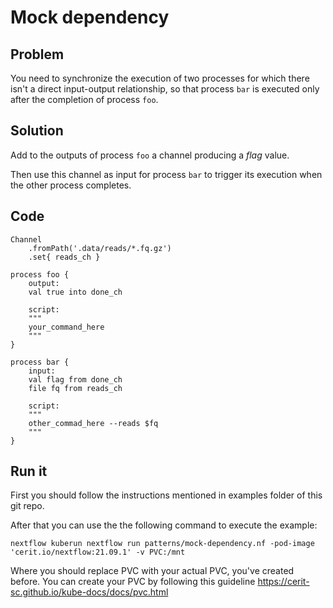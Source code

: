 # Mock dependency

## Problem 

You need to synchronize the execution of two processes 
for which there isn't a direct input-output relationship, 
so that process `bar` is executed only after the 
completion of process `foo`.  

## Solution

Add to the outputs of process `foo` a channel producing 
a _flag_ value. 

Then use this channel as input for process `bar` to trigger 
its execution when the other process completes.

## Code 

    Channel
        .fromPath('.data/reads/*.fq.gz')
        .set{ reads_ch }

    process foo {
        output: 
        val true into done_ch

        script:
        """
        your_command_here
        """
    }

    process bar {
        input: 
        val flag from done_ch
        file fq from reads_ch

        script:
        """
        other_commad_here --reads $fq
        """
    }


## Run it

First you should follow the instructions mentioned in examples folder of this git repo.

After that you can use the the following command to execute the example:

    nextflow kuberun nextflow run patterns/mock-dependency.nf -pod-image 'cerit.io/nextflow:21.09.1' -v PVC:/mnt

Where you should replace PVC with your actual PVC, you've created before.
You can create your PVC by following this guideline https://cerit-sc.github.io/kube-docs/docs/pvc.html
